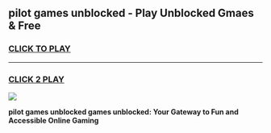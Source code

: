 
## pilot games unblocked - Play Unblocked Gmaes & Free
<h3>
<a href="https://news.freeplayer.one?title=pilot_games_unblocked&ref=23F">CLICK TO PLAY</a></h3>
<hr>

<h3>
<a href="https://news.freeplayer.one?title=pilot_games_unblocked&ref=23F">CLICK 2 PLAY</a>
  
</h3>

<a href="https://news.freeplayer.one?title=pilot_games_unblocked&ref=23F/"><img src="https://clearcache.store/games.png"></a>


**pilot games unblocked games unblocked: Your Gateway to Fun and Accessible Online Gaming**
